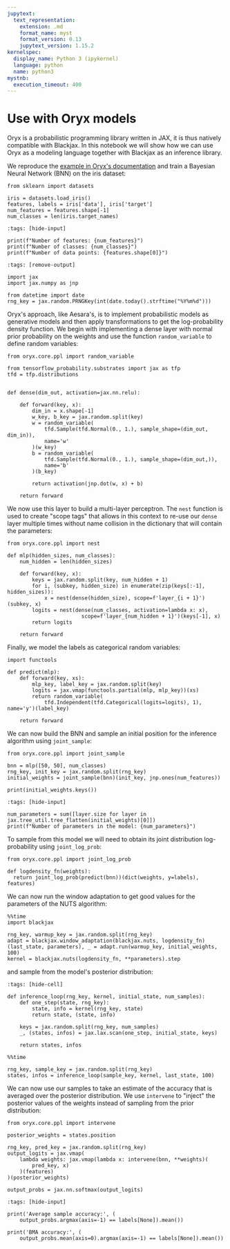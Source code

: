 ```yaml
---
jupytext:
  text_representation:
    extension: .md
    format_name: myst
    format_version: 0.13
    jupytext_version: 1.15.2
kernelspec:
  display_name: Python 3 (ipykernel)
  language: python
  name: python3
mystnb:
  execution_timeout: 400
---
```


# Use with Oryx models

Oryx is a probabilistic programming library written in JAX, it is thus natively compatible with Blackjax. In this notebook we will show how we can use Oryx as a modeling language together with Blackjax as an inference library.

We reproduce the [example in Oryx's documentation](https://www.tensorflow.org/probability/oryx/notebooks/probabilistic_programming#case_study_bayesian_neural_network) and train a Bayesian Neural Network (BNN) on the iris dataset:

```{code-cell} ipython3
from sklearn import datasets

iris = datasets.load_iris()
features, labels = iris['data'], iris['target']
num_features = features.shape[-1]
num_classes = len(iris.target_names)
```

```{code-cell} ipython3
:tags: [hide-input]

print(f"Number of features: {num_features}")
print(f"Number of classes: {num_classes}")
print(f"Number of data points: {features.shape[0]}")
```

```{code-cell} ipython3
:tags: [remove-output]

import jax
import jax.numpy as jnp

from datetime import date
rng_key = jax.random.PRNGKey(int(date.today().strftime("%Y%m%d")))
```

Oryx's approach, like Aesara's, is to implement probabilistic models as generative models and then apply transformations to get the log-probability density function. We begin with implementing a dense layer with normal prior probability on the weights and use the function `random_variable` to define random variables:

```{code-cell} ipython3
from oryx.core.ppl import random_variable

from tensorflow_probability.substrates import jax as tfp
tfd = tfp.distributions


def dense(dim_out, activation=jax.nn.relu):

    def forward(key, x):
        dim_in = x.shape[-1]
        w_key, b_key = jax.random.split(key)
        w = random_variable(
            tfd.Sample(tfd.Normal(0., 1.), sample_shape=(dim_out, dim_in)),
            name='w'
        )(w_key)
        b = random_variable(
            tfd.Sample(tfd.Normal(0., 1.), sample_shape=(dim_out,)),
            name='b'
        )(b_key)

        return activation(jnp.dot(w, x) + b)

    return forward
```

We now use this layer to build a multi-layer perceptron. The `nest` function is used to create "scope tags" that allows in this context to re-use our `dense` layer multiple times without name collision in the dictionary that will contain the parameters:

```{code-cell} ipython3
from oryx.core.ppl import nest

def mlp(hidden_sizes, num_classes):
    num_hidden = len(hidden_sizes)

    def forward(key, x):
        keys = jax.random.split(key, num_hidden + 1)
        for i, (subkey, hidden_size) in enumerate(zip(keys[:-1], hidden_sizes)):
            x = nest(dense(hidden_size), scope=f'layer_{i + 1}')(subkey, x)
        logits = nest(dense(num_classes, activation=lambda x: x),
                        scope=f'layer_{num_hidden + 1}')(keys[-1], x)
        return logits

    return forward
```

Finally, we model the labels as categorical random variables:

```{code-cell} ipython3
import functools

def predict(mlp):
    def forward(key, xs):
        mlp_key, label_key = jax.random.split(key)
        logits = jax.vmap(functools.partial(mlp, mlp_key))(xs)
        return random_variable(
            tfd.Independent(tfd.Categorical(logits=logits), 1), name='y')(label_key)

    return forward
```

We can now build the BNN and sample an initial position for the inference algorithm using `joint_sample`:

```{code-cell} ipython3
from oryx.core.ppl import joint_sample

bnn = mlp([50, 50], num_classes)
rng_key, init_key = jax.random.split(rng_key)
initial_weights = joint_sample(bnn)(init_key, jnp.ones(num_features))

print(initial_weights.keys())
```

```{code-cell} ipython3
:tags: [hide-input]

num_parameters = sum([layer.size for layer in jax.tree_util.tree_flatten(initial_weights)[0]])
print(f"Number of parameters in the model: {num_parameters}")
```

To sample from this model we will need to obtain its joint distribution log-probability using `joint_log_prob`:

```{code-cell} ipython3
from oryx.core.ppl import joint_log_prob

def logdensity_fn(weights):
  return joint_log_prob(predict(bnn))(dict(weights, y=labels), features)
```

We can now run the window adaptation to get good values for the parameters of the NUTS algorithm:

```{code-cell} ipython3
%%time
import blackjax

rng_key, warmup_key = jax.random.split(rng_key)
adapt = blackjax.window_adaptation(blackjax.nuts, logdensity_fn)
(last_state, parameters), _ = adapt.run(warmup_key, initial_weights, 100)
kernel = blackjax.nuts(logdensity_fn, **parameters).step
```

and sample from the model's posterior distribution:

```{code-cell} ipython3
:tags: [hide-cell]

def inference_loop(rng_key, kernel, initial_state, num_samples):
    def one_step(state, rng_key):
        state, info = kernel(rng_key, state)
        return state, (state, info)

    keys = jax.random.split(rng_key, num_samples)
    _, (states, infos) = jax.lax.scan(one_step, initial_state, keys)

    return states, infos
```

```{code-cell} ipython3
%%time

rng_key, sample_key = jax.random.split(rng_key)
states, infos = inference_loop(sample_key, kernel, last_state, 100)
```

We can now use our samples to take an estimate of the accuracy that is averaged over the posterior distribution. We use `intervene` to "inject" the posterior values of the weights instead of sampling from the prior distribution:

```{code-cell} ipython3
from oryx.core.ppl import intervene

posterior_weights = states.position

rng_key, pred_key = jax.random.split(rng_key)
output_logits = jax.vmap(
    lambda weights: jax.vmap(lambda x: intervene(bnn, **weights)(
        pred_key, x)
    )(features)
)(posterior_weights)

output_probs = jax.nn.softmax(output_logits)
```

```{code-cell} ipython3
:tags: [hide-input]

print('Average sample accuracy:', (
    output_probs.argmax(axis=-1) == labels[None]).mean())

print('BMA accuracy:', (
    output_probs.mean(axis=0).argmax(axis=-1) == labels[None]).mean())
```

